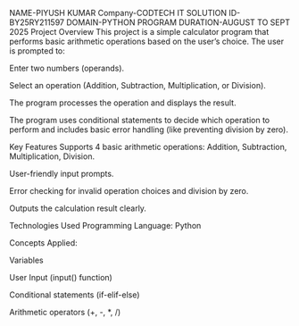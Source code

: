 NAME-PIYUSH KUMAR
Company-CODTECH IT SOLUTION
ID-BY25RY211597
DOMAIN-PYTHON PROGRAM
DURATION-AUGUST TO SEPT 2025
Project Overview
This project is a simple calculator program that performs basic arithmetic operations based on the user’s choice.
The user is prompted to:

Enter two numbers (operands).

Select an operation (Addition, Subtraction, Multiplication, or Division).

The program processes the operation and displays the result.

The program uses conditional statements to decide which operation to perform and includes basic error handling (like preventing division by zero).


Key Features
Supports 4 basic arithmetic operations: Addition, Subtraction, Multiplication, Division.

User-friendly input prompts.

Error checking for invalid operation choices and division by zero.

Outputs the calculation result clearly.



Technologies Used
Programming Language: Python

Concepts Applied:

Variables

User Input (input() function)

Conditional statements (if-elif-else)

Arithmetic operators (+, -, *, /)


